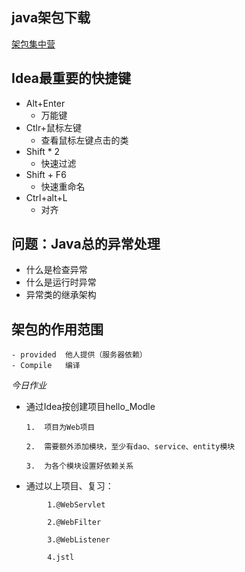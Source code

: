 ## java架包下载
[架包集中营](http://mvnrepository.com/)

## Idea最重要的快捷键
- Alt+Enter
	- 万能键
- Ctlr+鼠标左键
	- 查看鼠标左键点击的类
- Shift * 2
	- 快速过滤
- Shift + F6
	- 快速重命名
- Ctrl+alt+L
	- 对齐

## 问题：Java总的异常处理
- 什么是检查异常
- 什么是运行时异常
- 异常类的继承架构

## 架包的作用范围
	- provided	他人提供（服务器依赖）
	- Compile	编译

*今日作业*
-	通过Idea按创建项目hello_Modle

		1.	项目为Web项目

		2.	需要额外添加模块，至少有dao、service、entity模块

		3.	为各个模块设置好依赖关系

-	通过以上项目、复习：
```
		1.@WebServlet

		2.@WebFilter

		3.@WebListener

		4.jstl
```